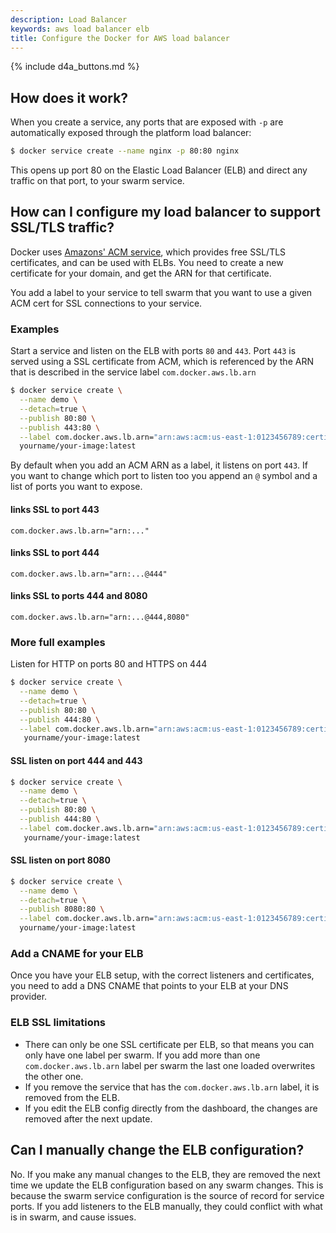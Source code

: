 ```yaml
---
description: Load Balancer
keywords: aws load balancer elb
title: Configure the Docker for AWS load balancer
---
```


{% include d4a_buttons.md %}

## How does it work?

When you create a service, any ports that are exposed with `-p` are automatically exposed through the platform load balancer:

```bash
$ docker service create --name nginx -p 80:80 nginx
```

This opens up port 80 on the Elastic Load Balancer (ELB) and direct any traffic on that port, to your swarm service.

## How can I configure my load balancer to support SSL/TLS traffic?

Docker uses [Amazons' ACM service](https://aws.amazon.com/certificate-manager/), which provides free SSL/TLS certificates, and can be used with ELBs. You need to create a new certificate for your domain, and get the ARN for that certificate.

You add a label to your service to tell swarm that you want to use a given ACM cert for SSL connections to your service.

### Examples

Start a service and listen on the ELB with ports `80` and `443`. Port `443` is served using a SSL certificate from ACM, which is referenced by the ARN that is described in the service label `com.docker.aws.lb.arn`

```bash
$ docker service create \
  --name demo \
  --detach=true \
  --publish 80:80 \
  --publish 443:80 \
  --label com.docker.aws.lb.arn="arn:aws:acm:us-east-1:0123456789:certificate/c02117b6-2b5f-4507-8115-87726f4ab963" \
  yourname/your-image:latest
```

By default when you add an ACM ARN as a label, it listens on port `443`. If you want to change which port to listen too you append an `@` symbol and a list of ports you want to expose.

#### links SSL to port 443

```none
com.docker.aws.lb.arn="arn:..."
```

#### links SSL to port 444

```none
com.docker.aws.lb.arn="arn:...@444"
```

#### links SSL to ports 444 and 8080

```none
com.docker.aws.lb.arn="arn:...@444,8080"
```

### More full examples

Listen for HTTP on ports 80 and HTTPS on 444

```bash
$ docker service create \
  --name demo \
  --detach=true \
  --publish 80:80 \
  --publish 444:80 \
  --label com.docker.aws.lb.arn="arn:aws:acm:us-east-1:0123456789:certificate/c02117b6-2b5f-4507-8115-87726f4ab963@444" \
   yourname/your-image:latest
```

#### SSL listen on port 444 and 443

```bash
$ docker service create \
  --name demo \
  --detach=true \
  --publish 80:80 \
  --publish 444:80 \
  --label com.docker.aws.lb.arn="arn:aws:acm:us-east-1:0123456789:certificate/c02117b6-2b5f-4507-8115-87726f4ab963@443,444" \
   yourname/your-image:latest
```

#### SSL listen on port 8080

```bash
$ docker service create \
  --name demo \
  --detach=true \
  --publish 8080:80 \
  --label com.docker.aws.lb.arn="arn:aws:acm:us-east-1:0123456789:certificate/c02117b6-2b5f-4507-8115-87726f4ab963@8080" \
  yourname/your-image:latest
```

### Add a CNAME for your ELB

Once you have your ELB setup, with the correct listeners and certificates, you need to add a DNS CNAME that points to your ELB at your DNS provider.

### ELB SSL limitations

- There can only be one SSL certificate per ELB, so that means you can only have one label per swarm. If you add more than one `com.docker.aws.lb.arn` label per swarm the last one loaded overwrites the other one.
- If you remove the service that has the `com.docker.aws.lb.arn` label, it is removed from the ELB.
- If you edit the ELB config directly from the dashboard, the changes are removed after the next update.

## Can I manually change the ELB configuration?

No. If you make any manual changes to the ELB, they are removed the next time we update the ELB configuration based on any swarm changes. This is because the swarm service configuration is the source of record for service ports. If you add listeners to the ELB manually, they could conflict with what is in swarm, and cause issues.
